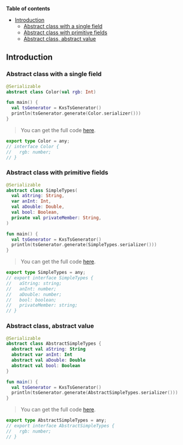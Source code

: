 <!--- TEST_NAME AbstractClassesTest -->

**Table of contents**

<!--- TOC -->

* [Introduction](#introduction)
  * [Abstract class with a single field](#abstract-class-with-a-single-field)
  * [Abstract class with primitive fields](#abstract-class-with-primitive-fields)
  * [Abstract class, abstract value](#abstract-class-abstract-value)

<!--- END -->


<!--- INCLUDE .*\.kt
import kotlinx.serialization.*
import dev.adamko.kxstsgen.*
-->

## Introduction

### Abstract class with a single field

```kotlin
@Serializable
abstract class Color(val rgb: Int)

fun main() {
  val tsGenerator = KxsTsGenerator()
  println(tsGenerator.generate(Color.serializer()))
}
```

> You can get the full code [here](./knit/example/example-abstract-class-single-field-01.kt).

```typescript
export type Color = any;
// interface Color {
//   rgb: number;
// }
```

<!--- TEST -->

### Abstract class with primitive fields

```kotlin
@Serializable
abstract class SimpleTypes(
  val aString: String,
  var anInt: Int,
  val aDouble: Double,
  val bool: Boolean,
  private val privateMember: String,
)

fun main() {
  val tsGenerator = KxsTsGenerator()
  println(tsGenerator.generate(SimpleTypes.serializer()))
}
```

> You can get the full code [here](./knit/example/example-abstract-class-primitive-fields-01.kt).

```typescript
export type SimpleTypes = any;
// export interface SimpleTypes {
//   aString: string;
//   anInt: number;
//   aDouble: number;
//   bool: boolean;
//   privateMember: string;
// }
```

<!--- TEST -->

### Abstract class, abstract value

```kotlin
@Serializable
abstract class AbstractSimpleTypes {
  abstract val aString: String
  abstract var anInt: Int
  abstract val aDouble: Double
  abstract val bool: Boolean
}

fun main() {
  val tsGenerator = KxsTsGenerator()
  println(tsGenerator.generate(AbstractSimpleTypes.serializer()))
}
```

> You can get the full code [here](./knit/example/example-abstract-class-abstract-field-01.kt).

```typescript
export type AbstractSimpleTypes = any;
// export interface AbstractSimpleTypes {
//   rgb: number;
// }
```

<!--- TEST -->
